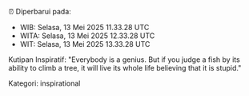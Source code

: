 ⏰ Diperbarui pada:
- WIB: Selasa, 13 Mei 2025 11.33.28 UTC
- WITA: Selasa, 13 Mei 2025 12.33.28 UTC
- WIT: Selasa, 13 Mei 2025 13.33.28 UTC

Kutipan Inspiratif:
"Everybody is a genius. But if you judge a fish by its ability to climb a tree, it will live its whole life believing that it is stupid."


Kategori: inspirational

